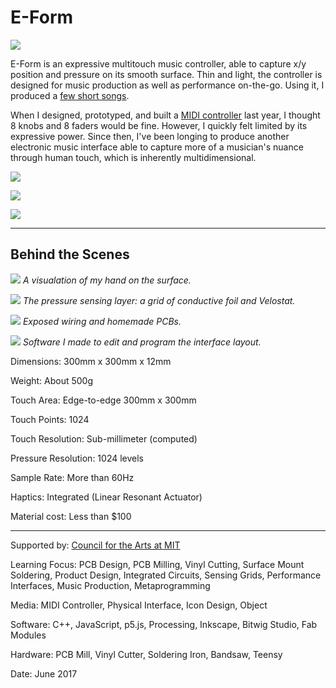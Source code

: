 # E-Form

![](EForm1.jpg)

E-Form is an expressive multitouch music controller, able to capture x/y position and pressure on its smooth surface. Thin and light, the controller is designed for music production as well as performance on-the-go. Using it, I produced a [few short songs](https://soundcloud.com/william-vvu/sets/balance).

When I designed, prototyped, and built a [MIDI controller](#Mixer) last year, I thought 8 knobs and 8 faders would be fine. However, I quickly felt limited by its expressive power. Since then, I've been longing to produce another electronic music interface able to capture more of a musician's nuance through human touch, which is inherently multidimensional.

![](EForm2.jpg)

![](EForm3.jpg)

![](EForm4.jpg)

---

## Behind the Scenes

![](EForm5.jpg)
*A visualation of my hand on the surface.*

![](EForm6.jpg)
*The pressure sensing layer: a grid of conductive foil and Velostat.*

![](EForm7.jpg)
*Exposed wiring and homemade PCBs.*

![](EForm8.png)
*Software I made to edit and program the interface layout.*

Dimensions: 300mm x 300mm x 12mm

Weight: About 500g

Touch Area: Edge-to-edge 300mm x 300mm

Touch Points: 1024

Touch Resolution: Sub-millimeter (computed)

Pressure Resolution: 1024 levels

Sample Rate: More than 60Hz

Haptics: Integrated (Linear Resonant Actuator)

Material cost: Less than $100

---

Supported by: [Council for the Arts at MIT](http://arts.mit.edu/welcome/camit/)

Learning Focus: PCB Design, PCB Milling, Vinyl Cutting, Surface Mount Soldering, Product Design, Integrated Circuits, Sensing Grids, Performance Interfaces, Music Production, Metaprogramming

Media: MIDI Controller, Physical Interface, Icon Design, Object

Software: C++, JavaScript, p5.js, Processing, Inkscape, Bitwig Studio, Fab Modules

Hardware: PCB Mill, Vinyl Cutter, Soldering Iron, Bandsaw, Teensy

Date: June 2017
